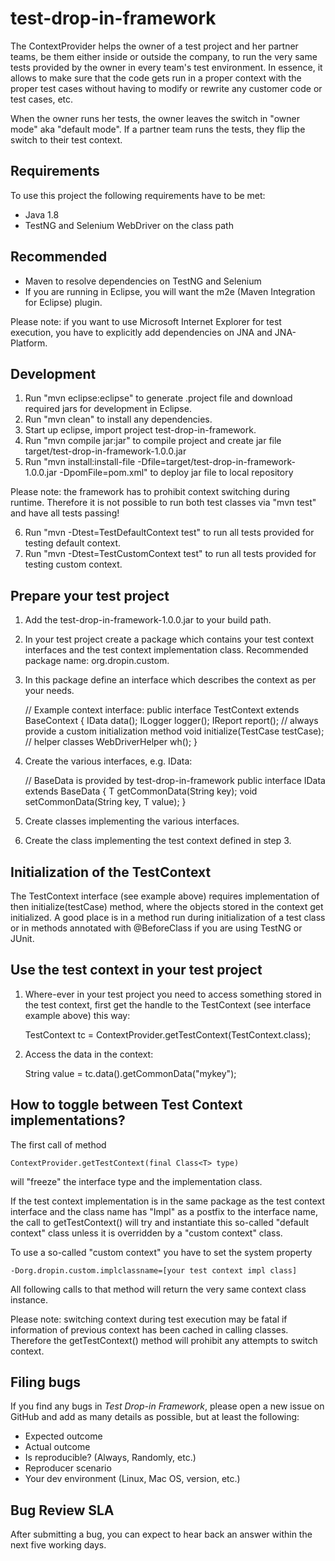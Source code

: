 # test-drop-in-framework
The ContextProvider helps the owner of a test project and her partner teams, be
them either inside or outside the company, to run the very same tests
provided by the owner in every team's test environment. In essence, it allows
to make sure that the code gets run in a proper context with the proper test
cases without having to modify or rewrite any customer code or test cases, etc.

When the owner runs her tests, the owner leaves the switch in "owner mode" aka
"default mode". If a partner team runs the tests, they flip the switch to their
test context.

## Requirements
To use this project the following requirements have to be met:
- Java 1.8
- TestNG and Selenium WebDriver on the class path

## Recommended
- Maven to resolve dependencies on TestNG and Selenium
- If you are running in Eclipse, you will want the m2e (Maven Integration for
Eclipse) plugin.

Please note: if you want to use Microsoft Internet Explorer for test execution,
you have to explicitly add dependencies on JNA and JNA-Platform.

## Development
1. Run "mvn eclipse:eclipse" to generate .project file and download required jars
for development in Eclipse.
2. Run "mvn clean" to install any dependencies.
3. Start up eclipse, import project test-drop-in-framework.
4. Run "mvn compile jar:jar" to compile project and create jar file
target/test-drop-in-framework-1.0.0.jar
5. Run "mvn install:install-file -Dfile=target/test-drop-in-framework-1.0.0.jar -DpomFile=pom.xml"
to deploy jar file to local repository

Please note: the framework has to prohibit context switching during runtime.
Therefore it is not possible to run both test classes via "mvn test" and have all
tests passing!

6. Run "mvn -Dtest=TestDefaultContext test" to run all tests provided for testing
default context.
7. Run "mvn -Dtest=TestCustomContext test" to run all tests provided for testing
custom context.

## Prepare your test project
1. Add the test-drop-in-framework-1.0.0.jar to your build path.
2. In your test project create a package which contains your test context interfaces
and the test context implementation class. Recommended package name:
org.dropin.custom.<company-name> 
3. In this package define an interface which describes the context as per your needs.

	// Example context interface:
	public interface TestContext extends BaseContext {
	    IData<String> data();
	    ILogger logger();
	    IReport report();
	    // always provide a custom initialization method
	    void initialize(TestCase testCase);
	    // helper classes
	    WebDriverHelper wh();
	}

4. Create the various interfaces, e.g. IData:

	// BaseData<T> is provided by test-drop-in-framework
	public interface IData<T> extends BaseData<T> {
	    T getCommonData(String key);
	    void setCommonData(String key, T value);
	}

5. Create classes implementing the various interfaces.
6. Create the class implementing the test context defined in step 3.

## Initialization of the TestContext

The TestContext interface (see example above) requires implementation of then
initialize(testCase) method, where the objects stored in the context get initialized.
A good place is in a method run during initialization of a test class or in methods
annotated with @BeforeClass if you are using TestNG or JUnit.  

## Use the test context in your test project
1. Where-ever in your test project you need to access something stored in the test
context, first get the handle to the TestContext (see interface example above) this way: 

	TestContext tc = ContextProvider.getTestContext(TestContext.class);

2. Access the data in the context:

	String value = tc.data().getCommonData("mykey");

## How to toggle between Test Context implementations?

The first call of method

	ContextProvider.getTestContext(final Class<T> type)

will "freeze" the interface type and the implementation class.

If the test context implementation is in the same package as the test context
interface and the class name has "Impl" as a postfix to the interface name, the
call to getTestContext() will try and instantiate this so-called "default context"
class unless it is overridden by a "custom context" class. 

To use a so-called "custom context" you have to set the system property

	-Dorg.dropin.custom.implclassname=[your test context impl class]

All following calls to that method will return the very same context class instance.

Please note: switching context during test execution may be fatal if information
of previous context has been cached in calling classes. Therefore the
getTestContext() method will prohibit any attempts to switch context.

## Filing bugs

If you find any bugs in *Test Drop-in Framework*, please open a new issue on GitHub
and add as many details as possible, but at least the following:

- Expected outcome
- Actual outcome
- Is reproducible? (Always, Randomly, etc.)
- Reproducer scenario
- Your dev environment (Linux, Mac OS, version, etc.)

## Bug Review SLA

After submitting a bug, you can expect to hear back an answer within the next
five working days.

